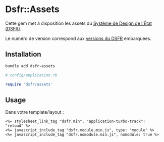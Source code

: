 # Dsfr::Assets

Cette gem met à disposition les assets du [Système de Design de l'État (DSFR)](https://github.com/GouvernementFR/dsfr).

Le numéro de version correspond aux [versions du DSFR](https://github.com/GouvernementFR/dsfr/releases) embarquées.

## Installation

```bash
bundle add dsfr-assets
```

```ruby
# config/application.rb

require 'dsfr/assets'
```
## Usage

Dans votre template/layout :

```erb
<%= stylesheet_link_tag "dsfr.min", "application-turbo-track": "reload" %>
<%= javascript_include_tag "dsfr.module.min.js", type: 'module' %>
<%= javascript_include_tag "dsfr.nomodule.min.js", nomodule: true %>
```
